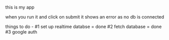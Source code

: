 this is my app 


when you run it and click on submit it shows an error as no db is connected 

things to do -
#1 set up realtime databse = done 
#2 fetch database = done 
#3 google auth